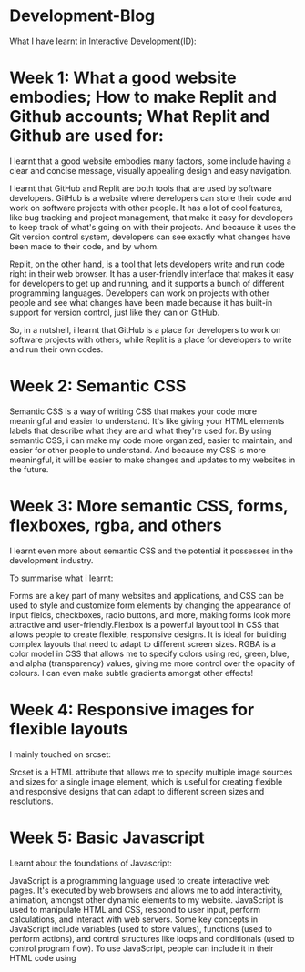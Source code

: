 # Development-Blog

What I have learnt in Interactive Development(ID):

<h1>Week 1: What a good website embodies; How to make Replit and Github accounts; What Replit and Github are used for:</h1>

I learnt that a good website embodies many factors, some include having a clear and concise message, visually appealing design and easy navigation.

I learnt that GitHub and Replit are both tools that are used by software developers. GitHub is a website where developers can store their code and work on software projects with other people. It has a lot of cool features, like bug tracking and project management, that make it easy for developers to keep track of what's going on with their projects. And because it uses the Git version control system, developers can see exactly what changes have been made to their code, and by whom.

Replit, on the other hand, is a tool that lets developers write and run code right in their web browser. It has a user-friendly interface that makes it easy for developers to get up and running, and it supports a bunch of different programming languages. Developers can work on projects with other people and see what changes have been made because it has built-in support for version control, just like they can on GitHub.

So, in a nutshell, i learnt that GitHub is a place for developers to work on software projects with others, while Replit is a place for developers to write and run their own codes.

<h1>Week 2: Semantic CSS</h1>

Semantic CSS is a way of writing CSS that makes your code more meaningful and easier to understand. It's like giving your HTML elements labels that describe what they are and what they're used for. By using semantic CSS, i can make my code more organized, easier to maintain, and easier for other people to understand. And because my CSS is more meaningful, it will be easier to make changes and updates to my websites in the future. 

<h1>Week 3: More semantic CSS, forms, flexboxes, rgba, and others</h1>

I learnt even more about semantic CSS and the potential it possesses in the development industry. 

To summarise what i learnt: 

Forms are a key part of many websites and applications, and CSS can be used to style and customize form elements by changing the appearance of input fields, checkboxes, radio buttons, and more, making forms look more attractive and user-friendly.Flexbox is a powerful layout tool in CSS that allows people to create flexible, responsive designs. It is ideal for building complex layouts that need to adapt to different screen sizes. RGBA is a color model in CSS that allows me to specify colors using red, green, blue, and alpha (transparency) values, giving me more control over the opacity of colours. I can even make subtle gradients amongst other effects!

<h1>Week 4: Responsive images for flexible layouts</h1>

I mainly touched on srcset:

  Srcset is a HTML attribute that allows me to specify multiple image sources and sizes for a single image element, which is useful for creating flexible and responsive designs that can adapt to different screen sizes and resolutions.

<h1>Week 5: Basic Javascript</h1>

Learnt about the foundations of Javascript:

  JavaScript is a programming language used to create interactive web pages. It's executed by web browsers and allows me to add interactivity, animation, amongst other dynamic elements to my website. JavaScript is used to manipulate HTML and CSS, respond to user input, perform calculations, and interact with web servers. Some key concepts in JavaScript include variables (used to store values), functions (used to perform actions), and control structures like loops and conditionals (used to control program flow). To use JavaScript, people can include it in their HTML code using <script> tags, either by writing code directly in the HTML file or by linking to an external JavaScript file (the latter is better for huge amounts of javascript).

<h1>Week 6: Javascript objects</h1>

Learnt about Javascript objects:
  
  A Javascript object is a collection of properties and values, similar to a dictionary in Python or a hash in Ruby.  Objects are a fundamental part of many JavaScript libraries and frameworks and can be created using object literal syntax (using '{}'), or by using the object constructor. Properties can be added or accessed using dot notation or bracket notation. Bracket notation allows me to access properties with special characters in their names, while I cannot do this with dot notation. Objects can also have methods, which are functions that belong to the object and can be called using dot notation. Objects can be used to store and manipulate data in complex ways. 
  
<h1>Week 7: DOM</h1>

Learnt about DOM(Document Object Model):
  
  DOM is a programming interface for HTML and XML documents. It represents the document as a tree of objects, where each object represents an element, attribute, or piece of text in the document. This tree structure can be manipulated using JavaScript, allowing me to add, remove, modify elements and attributes, change styles and classes, and respond to user interactions. The DOM is a key tool for creating dynamic, interactive web pages, and is supported by all modern web browsers.

<h1>Week 8: Fetch jQuery</h1>

Learnt Fetch and jQuery:
  
Fetch is a modern JavaScript API for making network requests, including AJAX requests to fetch data from web servers. It uses Promises to handle asynchronous operations, and provides a simpler, more flexible API than older AJAX techniques like XMLHttpRequest. (Promise fetch only rejects when network error is encountered)

jQuery is a popular JavaScript library that includes a range of tools for manipulating the DOM, handling events, and making network requests. It includes a simplified AJAX API that provides a shorthand way to make AJAX requests, and handles cross-browser compatibility issues for people.

Both Fetch and jQuery can be used to make network requests in JavaScript, but they have different syntax and capabilities. Fetch is a more modern, standards-based approach, while jQuery provides a more comprehensive suite of tools for front-end development.
  
<h1>Week 9: Bootstrap</h1>

Learnt about Bootstrap:
  
  Bootstrap is a popular front-end framework for building responsive, mobile-first websites and web applications. It provides a collection of HTML, CSS, and JavaScript components, including typography, forms, buttons, navigation menus, modals, and more. By using Bootstrap, people can quickly and easily create professional-looking web pages without needing to write a lot of custom CSS or JavaScript. Bootstrap also provides a grid system for creating responsive layouts, and supports integration with popular front-end development tools like SASS(Syntactically Awesome Stylesheets) and LESS(Leaner CSS).
  
<h1>Week 12: RestDB</h1>

Learnt about RestDB:
  
  RestDB is a cloud-based NoSQL database service that allows people to quickly and easily create and deploy a RESTful API for their web or mobile app. It provides a web-based interface for designing data models and setting up API endpoints, as well as a range of features for managing data, including search, filtering, and aggregation. RestDB also supports integration with popular front-end development frameworks like Angular, React, and Vue, and provides SDKs for a range of programming languages. By using RestDB, people can save time and effort in building their own backend infrastructure, and focus on building great user experiences for their apps.
  
<h1>Week 13: Common mistakes in Assignment 1</h1>

  Learnt what to look out for in Assignment 2 (eg. messy file structure and weird READMEs)

<h1>Week 14: Lottie animations</h1>
  
  Learnt about Lottie animations:
  
    Lottie is a mobile and web animation library created by Airbnb. It allows designers and developers to easily add high-quality, lightweight animations to their apps and websites using After Effects animations exported as JSON files. Lottie uses a JSON file format called Bodymovin, which contains all the data needed to display complex animations including vector shapes, images, and animations. This enables anyone to create complex animations in After Effects and export them as a single JSON file, which can be easily embedded into other people's app or website using the Lottie library. Lottie supports a range of platforms and programming languages, including iOS, Android, React, Vue, and more!

  
That's all for my development blog! Thank you
